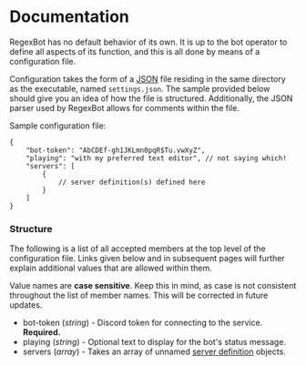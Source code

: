 # Documentation

RegexBot has no default behavior of its own. It is up to the bot operator to define all aspects of its function, and this is all done by means of a configuration file.

Configuration takes the form of a [JSON](https://json.org/) file residing in the same directory as the executable, named `settings.json`. The sample provided below should give you an idea of how the file is structured. Additionally, the JSON parser used by RegexBot allows for comments within the file.

Sample configuration file:
```
{
    "bot-token": "AbCDEf-gh1JKLmn0pqR$Tu.vwXyZ",
    "playing": "with my preferred text editor", // not saying which!
    "servers": [
        {
            // server definition(s) defined here
        }
    ]
}
```
### Structure
The following is a list of all accepted members at the top level of the configuration file. Links given below and in subsequent pages will further explain additional values that are allowed within them.

Value names are **case sensitive**. Keep this in mind, as case is not consistent throughout the list of member names. This will be corrected in future updates.

* bot-token (*string*) - Discord token for connecting to the service. **Required.**
* playing (*string*) - Optional text to display for the bot's status message.
* servers (*array*) - Takes an array of unnamed [server definition](serverdef.html) objects.